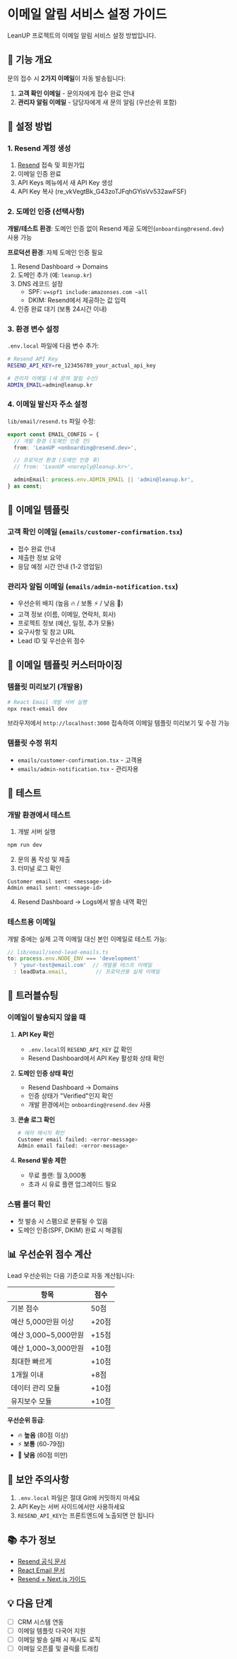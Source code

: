 # 이메일 알림 서비스 설정 가이드

LeanUP 프로젝트의 이메일 알림 서비스 설정 방법입니다.

## 📧 기능 개요

문의 접수 시 **2가지 이메일**이 자동 발송됩니다:

1. **고객 확인 이메일** - 문의자에게 접수 완료 안내
2. **관리자 알림 이메일** - 담당자에게 새 문의 알림 (우선순위 포함)

## 🚀 설정 방법

### 1. Resend 계정 생성

1. [Resend](https://resend.com) 접속 및 회원가입
2. 이메일 인증 완료
3. API Keys 메뉴에서 새 API Key 생성
4. API Key 복사 (re_vkVegtBk_G43zoTJFqhGYisVv532awFSF)

### 2. 도메인 인증 (선택사항)

**개발/테스트 환경**: 도메인 인증 없이 Resend 제공 도메인(`onboarding@resend.dev`) 사용 가능

**프로덕션 환경**: 자체 도메인 인증 필요
1. Resend Dashboard → Domains
2. 도메인 추가 (예: `leanup.kr`)
3. DNS 레코드 설정
   - SPF: `v=spf1 include:amazonses.com ~all`
   - DKIM: Resend에서 제공하는 값 입력
4. 인증 완료 대기 (보통 24시간 이내)

### 3. 환경 변수 설정

`.env.local` 파일에 다음 변수 추가:

```bash
# Resend API Key
RESEND_API_KEY=re_123456789_your_actual_api_key

# 관리자 이메일 (새 문의 알림 수신)
ADMIN_EMAIL=admin@leanup.kr
```

### 4. 이메일 발신자 주소 설정

`lib/email/resend.ts` 파일 수정:

```typescript
export const EMAIL_CONFIG = {
  // 개발 환경 (도메인 인증 전)
  from: 'LeanUP <onboarding@resend.dev>',

  // 프로덕션 환경 (도메인 인증 후)
  // from: 'LeanUP <noreply@leanup.kr>',

  adminEmail: process.env.ADMIN_EMAIL || 'admin@leanup.kr',
} as const;
```

## 📝 이메일 템플릿

### 고객 확인 이메일 (`emails/customer-confirmation.tsx`)

- 접수 완료 안내
- 제출한 정보 요약
- 응답 예정 시간 안내 (1-2 영업일)

### 관리자 알림 이메일 (`emails/admin-notification.tsx`)

- 우선순위 배지 (높음 🔥 / 보통 ⚡ / 낮음 📝)
- 고객 정보 (이름, 이메일, 연락처, 회사)
- 프로젝트 정보 (예산, 일정, 추가 모듈)
- 요구사항 및 참고 URL
- Lead ID 및 우선순위 점수

## 🎨 이메일 템플릿 커스터마이징

### 템플릿 미리보기 (개발용)

```bash
# React Email 개발 서버 실행
npx react-email dev
```

브라우저에서 `http://localhost:3000` 접속하여 이메일 템플릿 미리보기 및 수정 가능

### 템플릿 수정 위치

- `emails/customer-confirmation.tsx` - 고객용
- `emails/admin-notification.tsx` - 관리자용

## 🧪 테스트

### 개발 환경에서 테스트

1. 개발 서버 실행
```bash
npm run dev
```

2. 문의 폼 작성 및 제출
3. 터미널 로그 확인
```
Customer email sent: <message-id>
Admin email sent: <message-id>
```

4. Resend Dashboard → Logs에서 발송 내역 확인

### 테스트용 이메일

개발 중에는 실제 고객 이메일 대신 본인 이메일로 테스트 가능:

```typescript
// lib/email/send-lead-emails.ts
to: process.env.NODE_ENV === 'development'
  ? 'your-test@email.com'  // 개발용 테스트 이메일
  : leadData.email,         // 프로덕션용 실제 이메일
```

## 🔧 트러블슈팅

### 이메일이 발송되지 않을 때

1. **API Key 확인**
   - `.env.local`의 `RESEND_API_KEY` 값 확인
   - Resend Dashboard에서 API Key 활성화 상태 확인

2. **도메인 인증 상태 확인**
   - Resend Dashboard → Domains
   - 인증 상태가 "Verified"인지 확인
   - 개발 환경에서는 `onboarding@resend.dev` 사용

3. **콘솔 로그 확인**
   ```bash
   # 에러 메시지 확인
   Customer email failed: <error-message>
   Admin email failed: <error-message>
   ```

4. **Resend 발송 제한**
   - 무료 플랜: 월 3,000통
   - 초과 시 유료 플랜 업그레이드 필요

### 스팸 폴더 확인

- 첫 발송 시 스팸으로 분류될 수 있음
- 도메인 인증(SPF, DKIM) 완료 시 해결됨

## 📊 우선순위 점수 계산

Lead 우선순위는 다음 기준으로 자동 계산됩니다:

| 항목 | 점수 |
|------|------|
| 기본 점수 | 50점 |
| 예산 5,000만원 이상 | +20점 |
| 예산 3,000~5,000만원 | +15점 |
| 예산 1,000~3,000만원 | +10점 |
| 최대한 빠르게 | +10점 |
| 1개월 이내 | +8점 |
| 데이터 관리 모듈 | +10점 |
| 유지보수 모듈 | +10점 |

**우선순위 등급**:
- 🔥 **높음** (80점 이상)
- ⚡ **보통** (60-79점)
- 📝 **낮음** (60점 미만)

## 🔐 보안 주의사항

1. `.env.local` 파일은 절대 Git에 커밋하지 마세요
2. API Key는 서버 사이드에서만 사용하세요
3. `RESEND_API_KEY`는 프론트엔드에 노출되면 안 됩니다

## 📚 추가 정보

- [Resend 공식 문서](https://resend.com/docs)
- [React Email 문서](https://react.email/docs)
- [Resend + Next.js 가이드](https://resend.com/docs/send-with-nextjs)

## 💡 다음 단계

- [ ] CRM 시스템 연동
- [ ] 이메일 템플릿 다국어 지원
- [ ] 이메일 발송 실패 시 재시도 로직
- [ ] 이메일 오픈률 및 클릭률 트래킹

